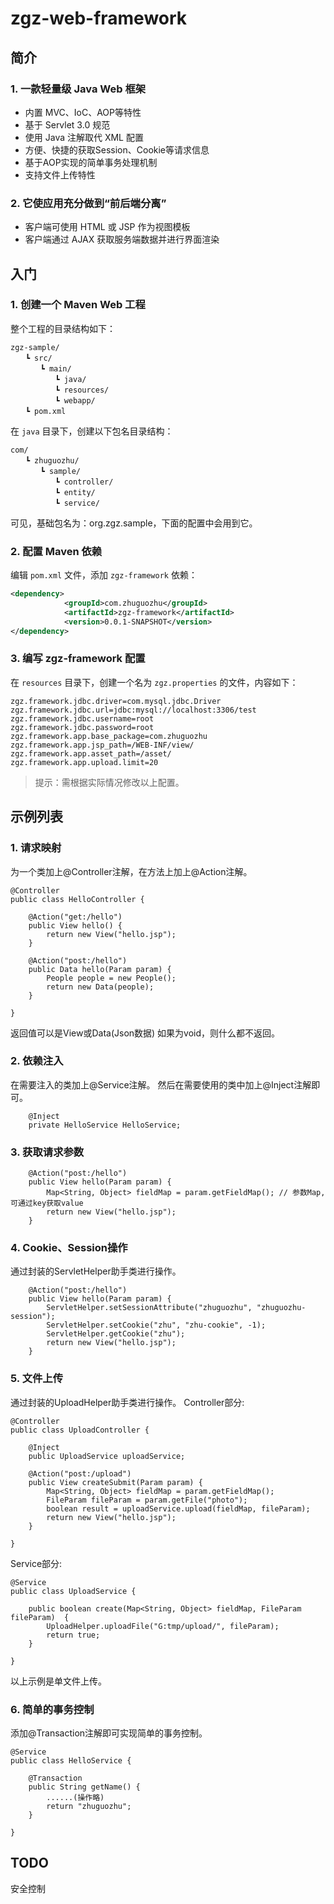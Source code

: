 # zgz-web-framework

## 简介

### 1. 一款轻量级 Java Web 框架

- 内置 MVC、IoC、AOP等特性
- 基于 Servlet 3.0 规范
- 使用 Java 注解取代 XML 配置
- 方便、快捷的获取Session、Cookie等请求信息
- 基于AOP实现的简单事务处理机制
- 支持文件上传特性

### 2. 它使应用充分做到“前后端分离”

- 客户端可使用 HTML 或 JSP 作为视图模板
- 客户端通过 AJAX 获取服务端数据并进行界面渲染

## 入门

### 1. 创建一个 Maven Web 工程

整个工程的目录结构如下：

```
zgz-sample/
　　┗ src/
　　　　┗ main/
　　　　　　┗ java/
　　　　　　┗ resources/
　　　　　　┗ webapp/
　　┗ pom.xml
```

在 `java` 目录下，创建以下包名目录结构：

```
com/
　　┗ zhuguozhu/
　　　　┗ sample/
　　　　　　┗ controller/
　　　　　　┗ entity/
　　　　　　┗ service/
```

可见，基础包名为：org.zgz.sample，下面的配置中会用到它。

### 2. 配置 Maven 依赖

编辑 `pom.xml` 文件，添加 `zgz-framework` 依赖：

```xml
<dependency>
			<groupId>com.zhuguozhu</groupId>
			<artifactId>zgz-framework</artifactId>
			<version>0.0.1-SNAPSHOT</version>
</dependency>
```

### 3. 编写 zgz-framework 配置

在 `resources` 目录下，创建一个名为 `zgz.properties` 的文件，内容如下：

```
zgz.framework.jdbc.driver=com.mysql.jdbc.Driver
zgz.framework.jdbc.url=jdbc:mysql://localhost:3306/test
zgz.framework.jdbc.username=root
zgz.framework.jdbc.password=root
zgz.framework.app.base_package=com.zhuguozhu
zgz.framework.app.jsp_path=/WEB-INF/view/
zgz.framework.app.asset_path=/asset/
zgz.framework.app.upload.limit=20

```

> 提示：需根据实际情况修改以上配置。

## 示例列表

### 1. 请求映射

为一个类加上@Controller注解，在方法上加上@Action注解。
```
@Controller
public class HelloController {
    
	@Action("get:/hello")
	public View hello() {
	    return new View("hello.jsp");
	}

	@Action("post:/hello")
	public Data hello(Param param) {
        People people = new People();
        return new Data(people);
    }

}
```
返回值可以是View或Data(Json数据)
如果为void，则什么都不返回。

### 2. 依赖注入
在需要注入的类加上@Service注解。
然后在需要使用的类中加上@Inject注解即可。
```
    @Inject
	private HelloService HelloService;
```	

### 3. 获取请求参数 

```
    @Action("post:/hello")
	public View hello(Param param) {
		Map<String, Object> fieldMap = param.getFieldMap(); // 参数Map,可通过key获取value
		return new View("hello.jsp");
	}
```

### 4. Cookie、Session操作

通过封装的ServletHelper助手类进行操作。
```
    @Action("post:/hello")
	public View hello(Param param) {
		ServletHelper.setSessionAttribute("zhuguozhu", "zhuguozhu-session");
		ServletHelper.setCookie("zhu", "zhu-cookie", -1);
		ServletHelper.getCookie("zhu");
		return new View("hello.jsp");
	}
```	

### 5. 文件上传

通过封装的UploadHelper助手类进行操作。
Controller部分:
```
@Controller
public class UploadController {
    
	@Inject
	public UploadService uploadService;
	
	@Action("post:/upload")
	public View createSubmit(Param param) {
		Map<String, Object> fieldMap = param.getFieldMap();
		FileParam fileParam = param.getFile("photo");
		boolean result = uploadService.upload(fieldMap, fileParam);
		return new View("hello.jsp");
	}
	
}
```
Service部分:
```
@Service
public class UploadService {
	
	public boolean create(Map<String, Object> fieldMap, FileParam fileParam)  {
		UploadHelper.uploadFile("G:tmp/upload/", fileParam);
		return true;
	}

}
```
以上示例是单文件上传。

### 6. 简单的事务控制

添加@Transaction注解即可实现简单的事务控制。
```
@Service
public class HelloService {
	
	@Transaction
	public String getName() {
		......(操作略)
		return "zhuguozhu";
	}

}
```

## TODO
安全控制





